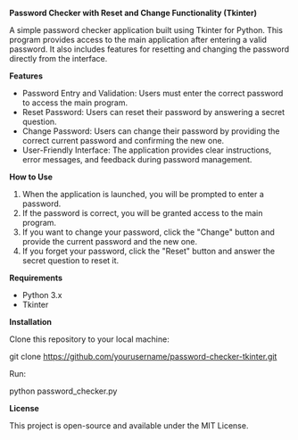 **Password Checker with Reset and Change Functionality (Tkinter)**

A simple password checker application built using Tkinter for Python. This program provides access to the main application after entering a valid password. It also includes features for resetting and changing the password directly from the interface.

**Features**

- Password Entry and Validation: Users must enter the correct password to access the main program.
- Reset Password: Users can reset their password by answering a secret question.
- Change Password: Users can change their password by providing the correct current password and confirming the new one.
- User-Friendly Interface: The application provides clear instructions, error messages, and feedback during password management.

**How to Use**

1. When the application is launched, you will be prompted to enter a password.
2. If the password is correct, you will be granted access to the main program.
3. If you want to change your password, click the "Change" button and provide the current password and the new one.
4. If you forget your password, click the "Reset" button and answer the secret question to reset it.

**Requirements**

- Python 3.x
- Tkinter

**Installation**

Clone this repository to your local machine:
   
   git clone https://github.com/yourusername/password-checker-tkinter.git

Run:

   python password_checker.py

**License**

This project is open-source and available under the MIT License.
